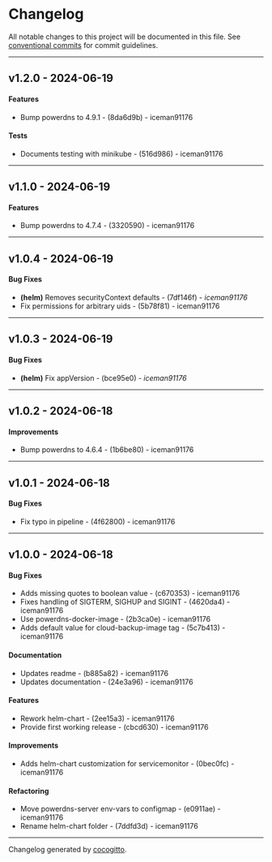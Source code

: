 # Changelog
All notable changes to this project will be documented in this file. See [conventional commits](https://www.conventionalcommits.org/) for commit guidelines.

- - -
## v1.2.0 - 2024-06-19
#### Features
- Bump powerdns to 4.9.1 - (8da6d9b) - iceman91176
#### Tests
- Documents testing with minikube - (516d986) - iceman91176

- - -

## v1.1.0 - 2024-06-19
#### Features
- Bump powerdns to 4.7.4 - (3320590) - iceman91176

- - -

## v1.0.4 - 2024-06-19
#### Bug Fixes
- **(helm)** Removes securityContext defaults - (7df146f) - *iceman91176*
- Fix permissions for arbitrary uids - (5b78f81) - iceman91176

- - -

## v1.0.3 - 2024-06-19
#### Bug Fixes
- **(helm)** Fix appVersion - (bce95e0) - *iceman91176*

- - -

## v1.0.2 - 2024-06-18
#### Improvements
- Bump powerdns to 4.6.4 - (1b6be80) - iceman91176

- - -

## v1.0.1 - 2024-06-18
#### Bug Fixes
- Fix typo in pipeline - (4f62800) - iceman91176

- - -

## v1.0.0 - 2024-06-18
#### Bug Fixes
- Adds missing quotes to boolean value - (c670353) - iceman91176
- Fixes handling of SIGTERM, SIGHUP and SIGINT - (4620da4) - iceman91176
- Use powerdns-docker-image - (2b3ca0e) - iceman91176
- Adds default value for cloud-backup-image tag - (5c7b413) - iceman91176
#### Documentation
- Updates readme - (b885a82) - iceman91176
- Updates documentation - (24e3a96) - iceman91176
#### Features
- Rework helm-chart - (2ee15a3) - iceman91176
- Provide first working release - (cbcd630) - iceman91176
#### Improvements
- Adds helm-chart customization for servicemonitor - (0bec0fc) - iceman91176
#### Refactoring
- Move powerdns-server env-vars to configmap - (e0911ae) - iceman91176
- Rename helm-chart folder - (7ddfd3d) - iceman91176

- - -

Changelog generated by [cocogitto](https://github.com/cocogitto/cocogitto).